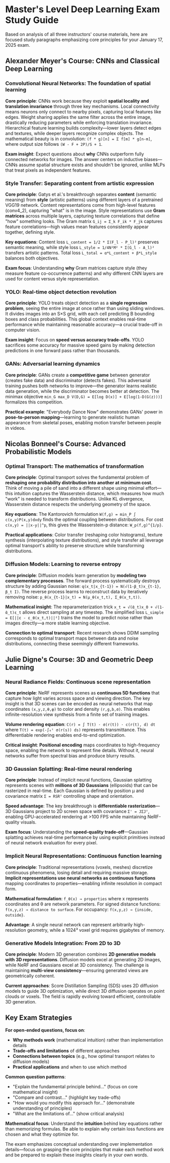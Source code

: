 # Master's Level Deep Learning Exam Study Guide

Based on analysis of all three instructors' course materials, here are focused study paragraphs emphasizing core principles for your January 17, 2025 exam.

## Alexander Meyer's Course: CNNs and Classical Deep Learning

### Convolutional Neural Networks: The foundation of spatial learning

**Core principle**: CNNs work because they exploit **spatial locality and translation invariance** through three key mechanisms. Local connectivity means neurons only connect to nearby pixels, capturing local features like edges. Weight sharing applies the same filter across the entire image, drastically reducing parameters while enforcing translation invariance. Hierarchical feature learning builds complexity—lower layers detect edges and textures, while deeper layers recognize complex objects. The mathematical beauty is in convolution: `(f * g)[n] = Σ f[m] * g[n-m]`, where output size follows `(W - F + 2P)/S + 1`.

**Exam insight**: Expect questions about **why** CNNs outperform fully connected networks for images. The answer centers on inductive biases—CNNs assume spatial structure exists and shouldn't be ignored, unlike MLPs that treat pixels as independent features.

### Style Transfer: Separating content from artistic expression

**Core principle**: Gatys et al.'s breakthrough separates **content** (semantic meaning) from **style** (artistic patterns) using different layers of a pretrained VGG19 network. Content representations come from high-level features (conv4_2), capturing "what" is in the image. Style representations use **Gram matrices** across multiple layers, capturing texture correlations that define "how" something looks. The Gram matrix `G_ij = Σ_k F_ik * F_jk` captures feature correlations—high values mean features consistently appear together, defining style.

**Key equations**: Content loss `L_content = 1/2 * Σ(F_l - P_l)²` preserves semantic meaning, while style loss `L_style = 1/4N²M² * Σ(G_l - A_l)²` transfers artistic patterns. Total loss `L_total = α*L_content + β*L_style` balances both objectives.

**Exam focus**: Understanding **why** Gram matrices capture style (they measure feature co-occurrence patterns) and why different CNN layers are used for content versus style representation.

### YOLO: Real-time object detection revolution

**Core principle**: YOLO treats object detection as a **single regression problem**, seeing the entire image at once rather than using sliding windows. It divides images into an S×S grid, with each cell predicting B bounding boxes and class probabilities. This global context enables real-time performance while maintaining reasonable accuracy—a crucial trade-off in computer vision.

**Exam insight**: Focus on **speed versus accuracy trade-offs**. YOLO sacrifices some accuracy for massive speed gains by making detection predictions in one forward pass rather than thousands.

### GANs: Adversarial learning dynamics

**Core principle**: GANs create a **competitive game** between generator (creates fake data) and discriminator (detects fakes). This adversarial training pushes both networks to improve—the generator learns realistic data generation, while the discriminator becomes better at detection. The minimax objective `min_G max_D V(D,G) = E[log D(x)] + E[log(1-D(G(z)))]` formalizes this competition.

**Practical example**: "Everybody Dance Now" demonstrates GANs' power in **pose-to-person mapping**—learning to generate realistic human appearance from skeletal poses, enabling motion transfer between people in videos.

## Nicolas Bonneel's Course: Advanced Probabilistic Models

### Optimal Transport: The mathematics of transformation

**Core principle**: Optimal transport solves the fundamental problem of **reshaping one probability distribution into another at minimum cost**. Think of moving a pile of sand into a different shape using minimal effort—this intuition captures the Wasserstein distance, which measures how much "work" is needed to transform distributions. Unlike KL divergence, Wasserstein distance respects the underlying geometry of the space.

**Key equations**: The Kantorovich formulation `W(f,g) = min_P ∫ c(x,y)P(x,y)dxdy` finds the optimal coupling between distributions. For cost `c(x,y) = ||x-y||^p`, this gives the Wasserstein-p distance: `W_p(f,g)^{1/p}`.

**Practical applications**: Color transfer (reshaping color histograms), texture synthesis (interpolating texture distributions), and style transfer all leverage optimal transport's ability to preserve structure while transforming distributions.

### Diffusion Models: Learning to reverse entropy

**Core principle**: Diffusion models learn generation by **modeling two complementary processes**. The forward process systematically destroys structure by adding Gaussian noise: `q(x_t|x_{t-1}) = N(√(1-β_t)x_{t-1}, β_t I)`. The reverse process learns to reconstruct data by iteratively removing noise: `p_θ(x_{t-1}|x_t) = N(μ_θ(x_t,t), Σ_θ(x_t,t))`.

**Mathematical insight**: The reparameterization trick `x_t = √(ᾱ_t)x_0 + √(1-ᾱ_t)ε_t` allows direct sampling at any timestep. The simplified loss `L_simple = E[||ε - ε_θ(x_t,t)||²]` trains the model to predict noise rather than images directly—a more stable learning objective.

**Connection to optimal transport**: Recent research shows DDIM sampling corresponds to optimal transport maps between data and noise distributions, connecting these seemingly different frameworks.

## Julie Digne's Course: 3D and Geometric Deep Learning

### Neural Radiance Fields: Continuous scene representation

**Core principle**: NeRF represents scenes as **continuous 5D functions** that capture how light varies across space and viewing direction. The key insight is that 3D scenes can be encoded as neural networks that map coordinates `(x,y,z,θ,φ)` to color and density `(r,g,b,σ)`. This enables infinite-resolution view synthesis from a finite set of training images.

**Volume rendering equation**: `C(r) = ∫ T(t) · σ(r(t)) · c(r(t), d) dt` where `T(t) = exp(-∫₀ᵗ σ(r(s)) ds)` represents transmittance. This differentiable rendering enables end-to-end optimization.

**Critical insight**: **Positional encoding** maps coordinates to high-frequency space, enabling the network to represent fine details. Without it, neural networks suffer from spectral bias and produce blurry results.

### 3D Gaussian Splatting: Real-time neural rendering

**Core principle**: Instead of implicit neural functions, Gaussian splatting represents scenes with **millions of 3D Gaussians** (ellipsoids) that can be rasterized in real-time. Each Gaussian is defined by position μ and covariance matrix `Σ = RSRᵀ` controlling shape and orientation.

**Speed advantage**: The key breakthrough is **differentiable rasterization**—3D Gaussians project to 2D screen space with covariance `Σ' = JΣJᵀ`, enabling GPU-accelerated rendering at >100 FPS while maintaining NeRF-quality visuals.

**Exam focus**: Understanding the **speed-quality trade-off**—Gaussian splatting achieves real-time performance by using explicit primitives instead of neural network evaluation for every pixel.

### Implicit Neural Representations: Continuous function learning

**Core principle**: Traditional representations (voxels, meshes) discretize continuous phenomena, losing detail and requiring massive storage. **Implicit representations use neural networks as continuous functions** mapping coordinates to properties—enabling infinite resolution in compact form.

**Mathematical formulation**: `f_θ(x) → properties` where x represents coordinates and θ are network parameters. For signed distance functions: `f(x,y,z) → distance to surface`. For occupancy: `f(x,y,z) → {inside, outside}`.

**Advantage**: A single neural network can represent arbitrarily high-resolution geometry, while a 1024³ voxel grid requires gigabytes of memory.

### Generative Models Integration: From 2D to 3D

**Core principle**: Modern 3D generation combines **2D generative models with 3D representations**. Diffusion models excel at generating 2D images, while NeRF and Gaussians excel at 3D consistency. The challenge is maintaining **multi-view consistency**—ensuring generated views are geometrically coherent.

**Current approaches**: Score Distillation Sampling (SDS) uses 2D diffusion models to guide 3D optimization, while direct 3D diffusion operates on point clouds or voxels. The field is rapidly evolving toward efficient, controllable 3D generation.

## Key Exam Strategies

**For open-ended questions, focus on**:
- **Why methods work** (mathematical intuition) rather than implementation details
- **Trade-offs and limitations** of different approaches
- **Connections between topics** (e.g., how optimal transport relates to diffusion models)
- **Practical applications** and when to use which method

**Common question patterns**:
- "Explain the fundamental principle behind..." (focus on core mathematical insight)
- "Compare and contrast..." (highlight key trade-offs)
- "How would you modify this approach for..." (demonstrate understanding of principles)
- "What are the limitations of..." (show critical analysis)

**Mathematical focus**: Understand the **intuition** behind key equations rather than memorizing formulas. Be able to explain why certain loss functions are chosen and what they optimize for.

The exam emphasizes conceptual understanding over implementation details—focus on grasping the core principles that make each method work and be prepared to explain these insights clearly in your own words.